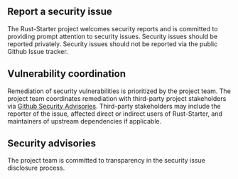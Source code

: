 ## Report a security issue

The Rust-Starter project welcomes security reports and is committed to providing prompt attention to security issues. Security issues should be reported privately. Security issues should not be reported via the public Github Issue tracker.

## Vulnerability coordination

Remediation of security vulnerabilities is prioritized by the project team. The project team coordinates remediation with third-party project stakeholders via [Github Security Advisories](https://help.github.com/en/github/managing-security-vulnerabilities/about-github-security-advisories). Third-party stakeholders may include the reporter of the issue, affected direct or indirect users of Rust-Starter, and maintainers of upstream dependencies if applicable.

## Security advisories

The project team is committed to transparency in the security issue disclosure process. 
